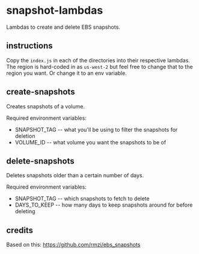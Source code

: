 # snapshot-lambdas
Lambdas to create and delete EBS snapshots.

## instructions
Copy the `index.js` in each of the directories into their respective lambdas.  The region is hard-coded in as `us-west-2` but feel free to change that to the region you want. Or change it to an env variable.


## create-snapshots
Creates snapshots of a volume.

Required environment variables:
* SNAPSHOT_TAG -- what you'll be using to filter the snapshots for deletion
* VOLUME_ID -- what volume you want the snapshots to be of

## delete-snapshots
Deletes snapshots older than a certain number of days.

Required environment variables:
* SNAPSHOT_TAG -- which snapshots to fetch to delete
* DAYS_TO_KEEP -- how many days to keep snapshots around for before deleting


## credits
Based on this: https://github.com/rmzi/ebs_snapshots